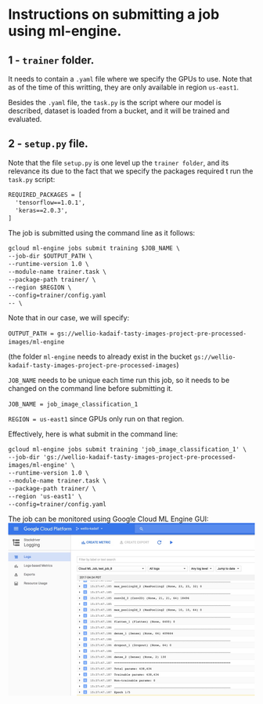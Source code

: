 # Instructions on submitting a job using ml-engine.

## 1 - `trainer` folder.

It needs to contain a `.yaml` file where we specify the GPUs to use. Note that as of the time of this writting, they are only available in region `us-east1`.

Besides the `.yaml` file, the `task.py` is the script where our model is described, dataset is loaded from a bucket, and it will be trained and evaluated.

## 2 - `setup.py` file.

Note that the file `setup.py` is one level up the `trainer folder`, and its relevance its due to the fact that we specify the packages required t run the `task.py` script:

```
REQUIRED_PACKAGES = [
  'tensorflow==1.0.1',
  'keras==2.0.3',
]
```
The job is submitted using the command line as it follows:

```
gcloud ml-engine jobs submit training $JOB_NAME \
--job-dir $OUTPUT_PATH \
--runtime-version 1.0 \
--module-name trainer.task \
--package-path trainer/ \
--region $REGION \
--config=trainer/config.yaml
-- \
```

Note that in our case, we will specify:

`OUTPUT_PATH = gs://wellio-kadaif-tasty-images-project-pre-processed-images/ml-engine`

(the folder `ml-engine` needs to already exist in the bucket `gs://wellio-kadaif-tasty-images-project-pre-processed-images`)

`JOB_NAME` needs to be unique each time run this job, so it needs to be changed on the command line before submitting it.

`JOB_NAME = job_image_classification_1`

`REGION = us-east1` since GPUs only run on that region.

Effectively, here is what submit in the command line:

```
gcloud ml-engine jobs submit training 'job_image_classification_1' \
--job-dir 'gs://wellio-kadaif-tasty-images-project-pre-processed-images/ml-engine' \
--runtime-version 1.0 \
--module-name trainer.task \
--package-path trainer/ \
--region 'us-east1' \
--config=trainer/config.yaml
```

The job can be monitored using Google Cloud ML Engine GUI:
<img src='images/ml_engine.jpg' />
